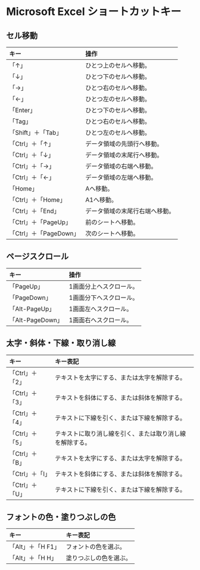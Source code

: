 # Microsoft Excel ショートカットキー

## セル移動

|キー|操作|
|:---|:---|
|「↑」|ひとつ上のセルへ移動。|
|「↓」|ひとつ下のセルへ移動。|
|「→」|ひとつ右のセルへ移動。|
|「←」|ひとつ左のセルへ移動。|
|「Enter」|ひとつ下のセルへ移動。|
|「Tag」|ひとつ右のセルへ移動。|
|「Shift」＋「Tab」|ひとつ左のセルへ移動。|
|「Ctrl」＋「↑」|データ領域の先頭行へ移動。|
|「Ctrl」＋「↓」|データ領域の末尾行へ移動。|
|「Ctrl」＋「→」|データ領域の右端へ移動。|
|「Ctrl」＋「←」|データ領域の左端へ移動。|
|「Home」|Aへ移動。|
|「Ctrl」＋「Home」|A1へ移動。|
|「Ctrl」＋「End」|データ領域の末尾行右端へ移動。|
|「Ctrl」＋「PageUp」|前のシートへ移動。|
|「Ctrl」＋「PageDown」|次のシートへ移動。|

## ページスクロール

|キー|操作|
|:---|:---|
|「PageUp」|1画面分上へスクロール。|
|「PageDown」|1画面分下へスクロール。|
|「Alt-PageUp」|1画面左へスクロール。|
|「Alt-PageDown」|1画面右へスクロール。|

## 太字・斜体・下線・取り消し線

|キー|キー表記|
|:---|:---|
|「Ctrl」＋「2」|テキストを太字にする、または太字を解除する。|
|「Ctrl」＋「3」|テキストを斜体にする、または斜体を解除する。|
|「Ctrl」＋「4」|テキストに下線を引く、または下線を解除する。|
|「Ctrl」＋「5」|テキストに取り消し線を引く、または取り消し線を解除する。|
|「Ctrl」＋「B」|テキストを太字にする、または太字を解除する。|
|「Ctrl」＋「I」|テキストを斜体にする、または斜体を解除する。|
|「Ctrl」＋「U」|テキストに下線を引く、または下線を解除する。|

## フォントの色・塗りつぶしの色

|キー|キー表記|
|:---|:---|
|「Alt」＋「H F1」|フォントの色を選ぶ。|
|「Alt」＋「H H」|塗りつぶしの色を選ぶ。|

